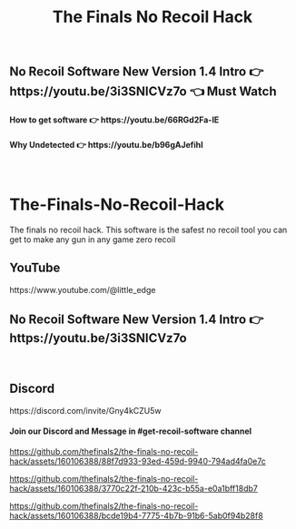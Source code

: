 

<h1 align="center">
  <br>
  The Finals No Recoil Hack
</h1>

<br>
<h2>No Recoil Software New Version 1.4 Intro  👉 https://youtu.be/3i3SNICVz7o 👈 Must Watch</h2>
<h4>How to get software 👉 https://youtu.be/66RGd2Fa-IE </h4>
<h4>Why Undetected 👉 https://youtu.be/b96gAJefihI </h4>
<br>

# The-Finals-No-Recoil-Hack
The finals no recoil hack. This software is the safest no recoil tool you can get to make any gun in any game zero recoil

<h2>YouTube</h2>
https://www.youtube.com/@little_edge
<br>
<h2>No Recoil Software New Version 1.4 Intro  👉 https://youtu.be/3i3SNICVz7o </h2>
<br>
<h2>Discord</h2>
https://discord.com/invite/Gny4kCZU5w
<h4>Join our Discord and Message in #get-recoil-software channel</h4>


https://github.com/thefinals2/the-finals-no-recoil-hack/assets/160106388/88f7d933-93ed-459d-9940-794ad4fa0e7c

https://github.com/thefinals2/the-finals-no-recoil-hack/assets/160106388/3770c22f-210b-423c-b55a-e0a1bff18db7

https://github.com/thefinals2/the-finals-no-recoil-hack/assets/160106388/bcde19b4-7775-4b7b-91b6-5ab0f94b28f8



